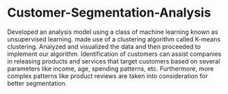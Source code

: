 # Customer-Segmentation-Analysis
Developed an analysis model using a class of machine learning known as unsupervised learning. made use of a clustering algorithm called K-means clustering.  Analyzed and visualized the data and then proceeded to implement our algorithm. Identification of customers can assist companies in releasing products and services that target customers based on several parameters like income, age, spending patterns, etc. Furthermore, more complex patterns like product reviews are taken into consideration for better segmentation. 
